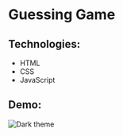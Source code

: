 # Guessing Game

## Technologies:
- HTML
- CSS
- JavaScript

## Demo:
![Dark theme](https://github.com/[ReznikovRoman]/[frontend-projects]/blob/master/dark_theme.jpg?raw=true)
